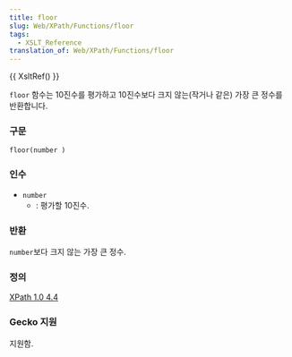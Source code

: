 ```yaml
---
title: floor
slug: Web/XPath/Functions/floor
tags:
  - XSLT_Reference
translation_of: Web/XPath/Functions/floor
---
```


{{ XsltRef() }}

`floor` 함수는 10진수를 평가하고 10진수보다 크지 않는(작거나 같은) 가장 큰 정수를 반환합니다.

### 구문

```
floor(number )
```

### 인수

- `number`
  - : 평가할 10진수.

### 반환

`number`보다 크지 않는 가장 큰 정수.

### 정의

[XPath 1.0 4.4](http://www.w3.org/TR/xpath#function-floor)

### Gecko 지원

지원함.
